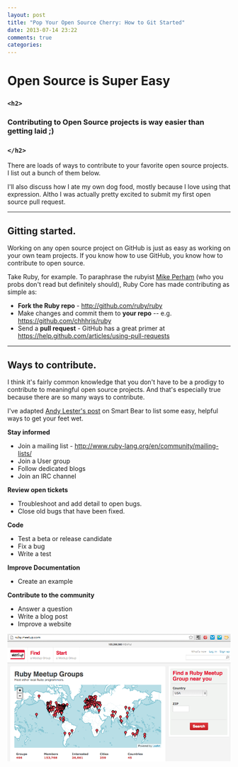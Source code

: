 ```yaml
---
layout: post
title: "Pop Your Open Source Cherry: How to Git Started"
date: 2013-07-14 23:22
comments: true
categories: 
---
```



# Open Source is Super Easy
### `<h2>`
### Contributing to Open Source projects is way easier than getting laid ;)
### `</h2>`


There are loads of ways to contribute to your favorite open source projects. I list out a bunch of them below. 

I'll also discuss how I ate my own dog food, mostly because I love using that expression. Altho I was actually pretty excited to submit my first open source pull request.

***

## Gitting started.

Working on any open source project on GitHub is just as easy as working on your own team projects. If you know how to use GitHub, you know how to contribute to open source. 

Take Ruby, for example. To paraphrase the rubyist [Mike Perham](http://www.mikeperham.com/2010/12/08/contributing-to-ruby/) (who you probs don't read but definitely should), Ruby Core has made contributing as simple as:

- **Fork the Ruby repo** - <http://github.com/ruby/ruby>
- Make changes and commit them to **your repo** -- e.g. <https://github.com/chhhris/ruby>
- Send a **pull request** - GitHub has a great primer at <https://help.github.com/articles/using-pull-requests>

***

## Ways to contribute.
I think it's fairly common knowledge that you don't have to be a prodigy to contribute to meaningful open source projects. And that's especially true because there are so many ways to contribute. 

I've adapted [Andy Lester's post](http://blog.smartbear.com/programming/14-ways-to-contribute-to-open-source-without-being-a-programming-genius-or-a-rock-star/) on Smart Bear to list some easy, helpful ways to get your feet wet.

**Stay informed**

* Join a mailing list - <http://www.ruby-lang.org/en/community/mailing-lists/>
* Join a User group
* Follow dedicated blogs
* Join an IRC channel

**Review open tickets**

* Troubleshoot and add detail to open bugs.
* Close old bugs that have been fixed.

**Code**

* Test a beta or release candidate
* Fix a bug
* Write a test

**Improve Documentation**

* Create an example

**Contribute to the community**

* Answer a question
* Write a blog post
* Improve a website

![RubyMeetup](/source/images/ruby_meetup_com.png)






